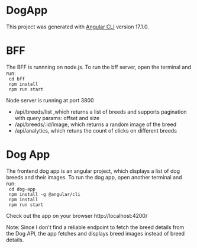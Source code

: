 # DogApp

This project was generated with [Angular CLI](https://github.com/angular/angular-cli) version 17.1.0.

# BFF

The BFF is runnning on node.js. To run the bff server, open the terminal and run:  
` cd bff`  
` npm install`   
` npm run start`

Node server is running at port 3800

- /api/breeds/list ,which returns a list of breeds and supports pagination with query params: offset and size
- /api/breeds/:id/image, which returns a random image of the breed
- /api/analytics, which retuns the count of clicks on different breeds


# Dog App

The frontend dog app is an angular project, which displays a list of dog breeds and their images. To run the dog app, open another terminal and run:  
` cd dog-app`  
` npm install -g @angular/cli`   
` npm install`   
` npm run start`

Check out the app on your browser http://localhost:4200/

Note: Since I don't find a reliable endpoint to fetch the breed details from the Dog API, the app fetches and displays breed images instead of breed details. 








